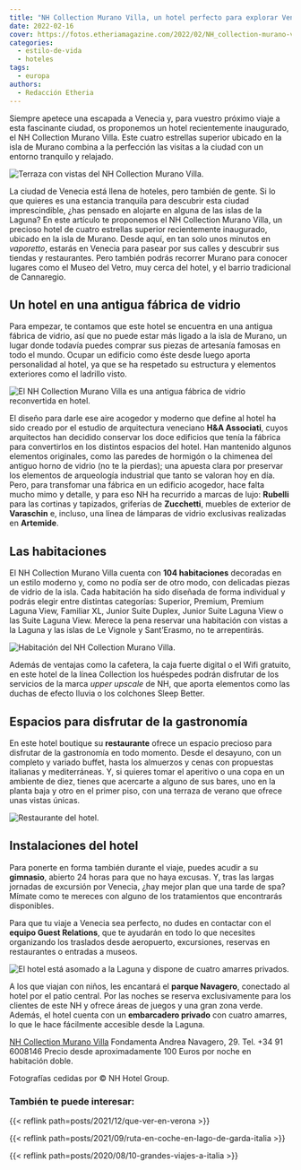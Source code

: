 ```yaml
---
title: "NH Collection Murano Villa, un hotel perfecto para explorar Venecia"
date: 2022-02-16
cover: https://fotos.etheriamagazine.com/2022/02/NH_collection-murano-villa-terraza.jpg
categories: 
  - estilo-de-vida
  - hoteles
tags: 
  - europa
authors: 
  - Redacción Etheria
---
```


Siempre apetece una escapada a Venecia y, para vuestro próximo viaje a esta fascinante ciudad, os proponemos un hotel recientemente inaugurado, el NH Collection Murano Villa. Este cuatro estrellas superior ubicado en la isla de Murano combina a la perfección las visitas a la ciudad con un entorno tranquilo y relajado.

![Terraza con vistas del NH Collection Murano Villa.](https://fotos.etheriamagazine.com/2022/02/NH_collection-murano-villa-terraza.jpg "Terraza con vistas del NH Collection Murano Villa.")

La ciudad de Venecia está llena de hoteles, pero también de gente. Si lo que quieres es 
una estancia tranquila para descubrir esta ciudad imprescindible, ¿has pensado en 
alojarte en alguna de las islas de la Laguna? En este artículo te proponemos el NH 
Collection Murano Villa, un precioso hotel de cuatro estrellas superior recientemente 
inaugurado, ubicado en la isla de Murano. Desde aquí, en tan solo unos minutos en 
_vaporetto_, estarás en Venecia para pasear por sus calles y descubrir sus tiendas y 
restaurantes. Pero también podrás recorrer Murano para conocer lugares como el Museo del 
Vetro, muy cerca del hotel, y el barrio tradicional de Cannaregio. 

## Un hotel en una antigua fábrica de vidrio

Para empezar, te contamos que este hotel se encuentra en una antigua fábrica de vidrio, 
así que no puede estar más ligado a la isla de Murano, un lugar donde todavía puedes 
comprar sus piezas de artesanía famosas en todo el mundo. Ocupar un edificio como éste 
desde luego aporta personalidad al hotel, ya que se ha respetado su estructura y 
elementos exteriores como el ladrillo visto. 

![El NH Collection Murano Villa es una antigua fábrica de vidrio reconvertida en hotel.](https://fotos.etheriamagazine.com/2022/02/NH-collection-murano-villa-patio.jpg "El NH Collection Murano Villa es una antigua fábrica de vidrio reconvertida en hotel.")

El diseño para darle ese aire acogedor y moderno que define al hotel ha sido creado por 
el estudio de arquitectura veneciano **H&A Associati**, cuyos arquitectos han decidido 
conservar los doce edificios que tenía la fábrica para convertirlos en los distintos 
espacios del hotel. Han mantenido algunos elementos originales, como las paredes de 
hormigón o la chimenea del antiguo horno de vidrio (no te la pierdas); una apuesta clara 
por preservar los elementos de arqueología industrial que tanto se valoran hoy en día. 
Pero, para transfomar una fábrica en un edificio acogedor, hace falta mucho mimo y 
detalle, y para eso NH ha recurrido a marcas de lujo: **Rubelli** para las cortinas y 
tapizados, griferías de **Zucchetti**, muebles de exterior de **Varaschin** e, incluso, 
una línea de lámparas de vidrio exclusivas realizadas en **Artemide**. 

## Las habitaciones

El NH Collection Murano Villa cuenta con **104 habitaciones** decoradas en un estilo 
moderno y, como no podía ser de otro modo, con delicadas piezas de vidrio de la isla. 
Cada habitación ha sido diseñada de forma individual y podrás elegir entre distintas 
categorías: Superior, Premium, Premium Laguna View, Familiar XL, Junior Suite Duplex, 
Junior Suite Laguna View o las Suite Laguna View. Merece la pena reservar una habitación 
con vistas a la Laguna y las islas de Le Vignole y Sant’Erasmo, no te arrepentirás. 

![Habitación del NH Collection Murano Villa.](https://fotos.etheriamagazine.com/2022/02/NH-collection-murano-villa-habitacion.jpg "Habitación del NH Collection Murano Villa.")

Además de ventajas como la cafetera, la caja fuerte digital o el Wifi gratuito, en este 
hotel de la línea Collection los huéspedes podrán disfrutar de los servicios de la marca 
_upper upscale_ de NH, que aporta elementos como las duchas de efecto lluvia o los 
colchones Sleep Better. 

## Espacios para disfrutar de la gastronomía

En este hotel boutique su **restaurante** ofrece un espacio precioso para disfrutar de 
la gastronomía en todo momento. Desde el desayuno, con un completo y variado buffet, 
hasta los almuerzos y cenas con propuestas italianas y mediterráneas. Y, si quieres 
tomar el aperitivo o una copa en un ambiente de diez, tienes que acercarte a alguno de 
sus bares, uno en la planta baja y otro en el primer piso, con una terraza de verano que 
ofrece unas vistas únicas. 

![Restaurante del hotel.](https://fotos.etheriamagazine.com/2022/02/NH-collection-murano-villa-restaurante.jpg "Restaurante del hotel.")

## Instalaciones del hotel

Para ponerte en forma también durante el viaje, puedes acudir a su **gimnasio**, abierto 
24 horas para que no haya excusas. Y, tras las largas jornadas de excursión por Venecia, 
¿hay mejor plan que una tarde de spa? Mímate como te mereces con alguno de los 
tratamientos que encontrarás disponibles. 

Para que tu viaje a Venecia sea perfecto, no dudes en contactar con el **equipo Guest 
Relations**, que te ayudarán en todo lo que necesites organizando los traslados desde 
aeropuerto, excursiones, reservas en restaurantes o entradas a museos. 

![El hotel está asomado a la Laguna y dispone de cuatro amarres privados.](https://fotos.etheriamagazine.com/2022/02/NH-collection-murano-villa-ubicacion.jpg "El hotel está asomado a la Laguna y dispone de cuatro amarres privados.")

A los que viajan con niños, les encantará el **parque Navagero**, conectado al hotel por 
el patio central. Por las noches se reserva exclusivamente para los clientes de este NH 
y ofrece áreas de juegos y una gran zona verde. Además, el hotel cuenta con un 
**embarcadero privado** con cuatro amarres, lo que le hace fácilmente accesible desde la 
Laguna. 

[NH Collection Murano 
Villa](https://www.nh-hoteles.es/hotel/nh-collection-venezia-murano-villa) Fondamenta 
Andrea Navagero, 29. Tel. +34 91 6008146 Precio desde aproximadamente 100 Euros por 
noche en habitación doble. 

Fotografías cedidas por © NH Hotel Group. 

### También te puede interesar:

{{< reflink path=posts/2021/12/que-ver-en-verona >}} 

{{< reflink path=posts/2021/09/ruta-en-coche-en-lago-de-garda-italia >}} 

{{< reflink path=posts/2020/08/10-grandes-viajes-a-italia >}}
